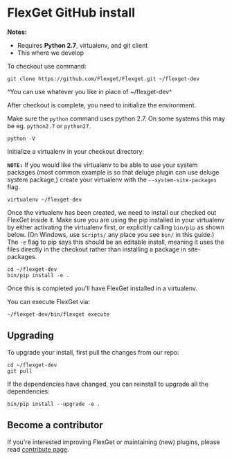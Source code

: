 # FlexGet GitHub install
**Notes:** 

 * Requires **Python 2.7**, virtualenv, and git client
 * This where we develop

To checkout use command:

```
git clone https://github.com/Flexget/Flexget.git ~/flexget-dev
```

^You can use whatever you like in place of ~/flexget-dev^

After checkout is complete, you need to initialize the environment.

Make sure the `python` command uses python 2.7. On some systems this may be eg. `python2.7` or `python27`.

```
python -V
```

Initialize a virtualenv in your checkout directory:

**`NOTE:`** If you would like the virtualenv to be able to use your system packages (most common example is so that deluge plugin can use deluge system package,) create your virtualenv with the `--system-site-packages` flag.

```
virtualenv ~/flexget-dev
```

Once the virtualenv has been created, we need to install our checked out FlexGet inside it. Make sure you are using the pip installed in your virtualenv by either activating the virtualenv first, or explicitly calling `bin/pip` as shown below. (On Windows, use `Scripts/` any place you see `bin/` in this guide.) The `-e` flag to pip says this should be an editable install, meaning it uses the files directly in the checkout rather than installing a package in site-packages.

```
cd ~/flexget-dev
bin/pip install -e .
```

Once this is completed you'll have FlexGet installed in a virtualenv.

You can execute FlexGet via:

```
~/flexget-dev/bin/flexget execute
```

## Upgrading
To upgrade your install, first pull the changes from our repo:

```
cd ~/flexget-dev
git pull
```

If the dependencies have changed, you can reinstall to upgrade all the dependencies:

```
bin/pip install --upgrade -e .
```

## Become a contributor
If you're interested improving FlexGet or maintaining (new) plugins, please read [contribute page](/Contribute).
